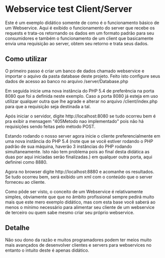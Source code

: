 Webservice test Client/Server
======================

Este é um exemplo didático somente de como é o funcionamento básico de um
Webservice.
Aqui é exibido o funcionamento do server que recebe os requests e trata-os
retornando os dados em um formato padrão para seu consumidores e também 
o funcionamento de um client que basicamente envia uma requisição ao 
server, obtem seu retorno e trata seus dados.


Como utilizar
-------------

O primeiro passo é criar um banco de dados chamado webservice e importar o aquivo
da pasta database deste projeto. Feito isto configure seus dados de acesso ao 
banco no arquivo /server/Database.php


Em seguida inicie uma nova instância do PHP 5.4 de preferência na porta 8080 que
foi a definida neste exemplo. Caso a porta 8080 já esteja em uso utilizar qualquer 
outra que lhe agrade e alterar no arquivo /client/index.php para que a requisição seja
destinada a tal.

Após iniciar o servidor, digite http://localhost:8080 se tudo ocorreu bem é pra exibir a
mensagem "405Metodo nao implementado" pois não há requisições sendo feitas pelo método
POST.

Estando rodando o nosso server agora inicie o cliente preferencialmente em uma nova instância 
do PHP 5.4 (note que se você estiver rodando o PHP padrão de sua máquina, haverão 3 instâncias 
do PHP rodando simultaneamente. Isto não tem problema pois ao final desta didática as duas 
por aqui iniciadas serão finalizadas.) em qualquer outra porta, aqui definirei como 8880.


Agora no browser digite http://localhost:8880 e acomanhe os resultados. Se tudo ocorreu bem, será exibido 
um xml com o conteúdo que o server forneceu ao cliente. 


Como pôde ser visto, o conceito de um Webservice é relativamente simples, obviamente que que no
âmbito profissional sempre pedirá muito mais que este mero exemplo didático, mas com esta base 
você saberá ao menos o mínimo necessário para alimentar seu cliente de um webservice de terceiro 
ou quem sabe mesmo criar seu próprio webservice.



Detalhe
-------

Não sou dono da razão e muitos programadores podem ter meios muito mais avançados de 
desenvolver clientes e servers para webservices no entanto o intuito deste é apenas didático.


